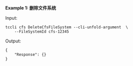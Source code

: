 **Example 1: 删除文件系统**



Input: 

```
tccli cfs DeleteCfsFileSystem --cli-unfold-argument  \
    --FileSystemId cfs-12345
```

Output: 
```
{
    "Response": {}
}
```

